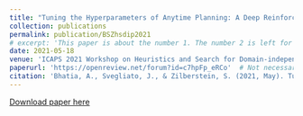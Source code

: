 ```yaml
---
title: "Tuning the Hyperparameters of Anytime Planning: A Deep Reinforcement Learning Approach"
collection: publications
permalink: publication/BSZhsdip2021
# excerpt: 'This paper is about the number 1. The number 2 is left for future work.'
date: 2021-05-18
venue: 'ICAPS 2021 Workshop on Heuristics and Search for Domain-independent Planning'
paperurl: 'https://openreview.net/forum?id=c7hpFp_eRCo'  # Not necessarily a PDF. Can be an arxiv link or aaai link.
citation: 'Bhatia, A., Svegliato, J., & Zilberstein, S. (2021, May). Tuning the Hyperparameters of Anytime Planning: A Deep Reinforcement Learning Approach. In ICAPS 2021 Workshop on Heuristics and Search for Domain-independent Planning.'
---
```


<!-- Everything written here will come on the paper's own webpage. All the above data except the excerpt will also appear automatically. -->

<!-- Should be a pdf link: -->
[Download paper here](https://bhatiaabhinav.github.io/files/BSZhsdip2021.pdf)  
